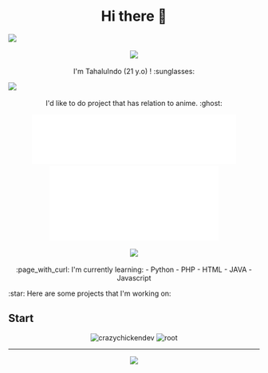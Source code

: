 <!---
tahaluindo/tahaluindo is a ✨ special ✨ repository because its `README.md` (this file) appears on your GitHub profile.
You can click the Preview link to take a look at your changes.
--->

<h1  align='center'> Hi there 👋 </h1>
<a href="https://github.com/vuejs/vue/graphs/contributors"><img src="https://opencollective.com/vuejs/contributors.svg?width=900" /></a>
<p align='center'>
<a href="https://www.github.com/koleksibot"><img height="200" src="https://raw.githubusercontent.com/tahaluindo/tahaluindo/main/root.svg"></a>
<p align='center'>  I'm TahaluIndo (21 y.o) ! :sunglasses: </p>
<img width="800px" src="https://raw.githubusercontent.com/tahaluindo/tahaluindo/main/Black%20Purple%20and%20Cyan%20Neon%20Noir%20%20Vaporwave%20Sports%20YouTube%20Outro.gif" />
<p align='center'> I'd like to do project that has relation to anime. :ghost: </p>
<p align='center'>
   <a href="https://www.facebook.com/ciciyber.squadindo.7"><img height="100" src="https://raw.githubusercontent.com/lowlighter/lowlighter/master/metrics.plugin.reactions.svg"></a>
   <a href="https://www.facebook.com/ciciyber.squadindo.7"><img height="150" src="https://raw.githubusercontent.com/lowlighter/lowlighter/b66c3b4d14e4f47e334b068f1e0f477b7d888b20/metrics.plugin.achievements.compact.svg"></a>
</P>
<p align='center'>
   <a href="https://www.facebook.com/ciciyber.squadindo.7"><img height="100" src="https://raw.githubusercontent.com/tahaluindo/tahaluindo/64478fa6dc44f9aa505ca49d384375946107db89/speed.svg"></a></p>
<p align='center'>
:page_with_curl: I'm currently learning:
- Python
- PHP
- HTML
- JAVA
- Javascript
</p>
:star: Here are some projects that I'm working on:

## Start
<!--START_SECTION:waka-->
<!--END_SECTION:waka-->
<p align="center" height='130px'> <img src="https://github-readme-stats.vercel.app/api?username=tahaluindo&show_icons=true&hide_title=true&include_all_commits=true&line_height=21&bg_color=0,64FFDA,64FFDA,A9EFDE,F2FFFC&count_public=true&theme=graywhite" alt="crazychickendev"/> <img src="https://github-readme-stats.vercel.app/api/top-langs/?username=tahaluindo&layout=compact&show_icons=true&bg_color=0,EFFDF9,CBFFF3,64FFDA&theme=graywhite&hide_title=true" alt="root"/> </p>

---

<p align="center">
    <img src="https://github-readme-streak-stats.herokuapp.com/?user=tahaluindo">
</p>
<!--
-->
